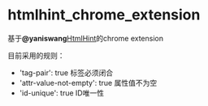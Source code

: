 htmlhint_chrome_extension
==========================

基于<strong>@yaniswang</strong><a href="https://github.com/yaniswang/HTMLHint">HtmlHint</a>的chrome extension 
<p>目前采用的规则：</p>
<ul>
    <li>'tag-pair': true 标签必须闭合</li>
    <li>'attr-value-not-empty': true  属性值不为空</li>
    <li>'id-unique': true ID唯一性</li>
</ul>
